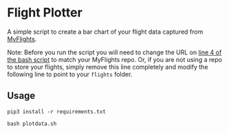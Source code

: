 # Flight Plotter

A simple script to create a bar chart of your flight data captured from [MyFlights](https://github.com/georgeglessner/MyFlights). 

Note: Before you run the script you will need to change the URL on [line 4 of the bash script](https://github.com/georgeglessner/FlightPlotter/blob/master/getdata.sh#L4) to match your MyFlights repo. Or, if you are not using a repo to store your flights, simply remove this line completely and modify the following line to point to your `flights` folder. 

## Usage

`pip3 install -r requirements.txt`

`bash plotdata.sh`